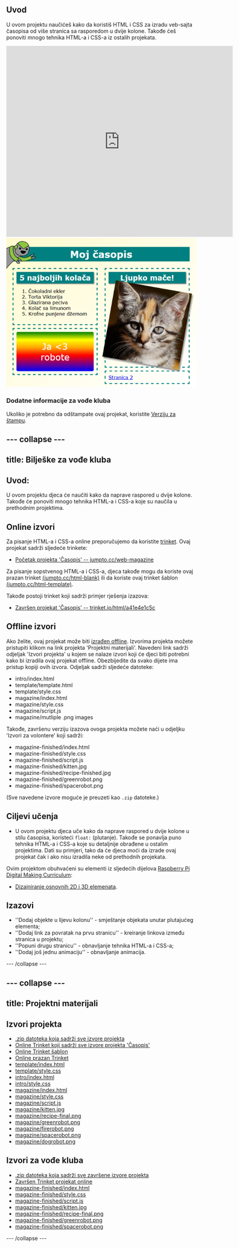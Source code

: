 ## Uvod

U ovom projektu naučićeš kako da koristiš HTML i CSS za izradu veb-sajta časopisa od više stranica sa rasporedom u dvije kolone. Takođe ćeš ponoviti mnogo tehnika HTML-a i CSS-a iz ostalih projekata.

<div class="trinket">
  <iframe src="https://trinket.io/embed/html/a41e4e1c5c?outputOnly=true&start=result" width="600" height="505" frameborder="0" marginwidth="0" marginheight="0" allowfullscreen>
  </iframe>
  <img src="images/magazine-final.png">
</div>

### Dodatne informacije za vođe kluba

Ukoliko je potrebno da odštampate ovaj projekat, koristite [Verziju za štampu](https://projects.raspberrypi.org/en/projects/magazine/print).

## \--- collapse \---

## title: Bilješke za vođe kluba

## Uvod:

U ovom projektu djeca će naučiti kako da naprave raspored u dvije kolone. Takođe će ponoviti mnogo tehnika HTML-a i CSS-a koje su naučila u prethodnim projektima.

## Online izvori

Za pisanje HTML-a i CSS-a online preporučujemo da koristite [trinket](https://trinket.io/). Ovaj projekat sadrži sljedeće trinkete:

* [Početak projekta 'Časopis' -- jumpto.cc/web-magazine](http://jumpto.cc/web-magazine)

Za pisanje sopstvenog HTML-a i CSS-a, djeca takođe mogu da koriste ovaj prazan trinket [(jumpto.cc/html-blank)](http://jumpto.cc/html-blank) ili da koriste ovaj trinket šablon [(jumpto.cc/html-template)](http://jumpto.cc/html-template).

Takođe postoji trinket koji sadrži primjer rješenja izazova:

* [Završen projekat 'Časopis' -- trinket.io/html/a41e4e1c5c](https://trinket.io/html/a41e4e1c5c)

## Offline izvori

Ako želite, ovaj projekat može biti [izrađen offline](https://www.codeclubprojects.org/en-GB/resources/webdev-working-offline/). Izvorima projekta možete pristupiti klikom na link projekta 'Projektni materijali'. Navedeni link sadrži odjeljak 'Izvori projekta' u kojem se nalaze izvori koji će djeci biti potrebni kako bi izradila ovaj projekat offline. Obezbijedite da svako dijete ima pristup kopiji ovih izvora. Odjeljak sadrži sljedeće datoteke:

* intro/index.html
* template/template.html
* template/style.css
* magazine/index.html
* magazine/style.css
* magazine/script.js
* magazine/mutliple .png images

Takođe, završenu verziju izazova ovoga projekta možete naći u odjeljku 'Izvori za volontere' koji sadrži:

* magazine-finished/index.html
* magazine-finished/style.css
* magazine-finished/script.js
* magazine-finished/kitten.jpg
* magazine-finished/recipe-finished.jpg
* magazine-finished/greenrobot.png
* magazine-finished/spacerobot.png

(Sve navedene izvore moguće je preuzeti kao `.zip` datoteke.)

## Ciljevi učenja

* U ovom projektu djeca uče kako da naprave raspored u dvije kolone u stilu časopisa, koristeći `float:` (plutanje). Takođe se ponavlja puno tehnika HTML-a i CSS-a koje su detaljnije obrađene u ostalim projektima. Dati su primjeri, tako da će djeca moći da izrade ovaj projekat čak i ako nisu izradila neke od prethodnih projekata. 

Ovim projektom obuhvaćeni su elementi iz sljedećih dijelova [Raspberry Pi Digital Making Curriculum](http://rpf.io/curriculum):

* [Dizajniranje osnovnih 2D i 3D elemenata](https://www.raspberrypi.org/curriculum/design/creator).

## Izazovi

* ''Dodaj objekte u lijevu kolonu'' - smještanje objekata unutar plutajućeg elementa;
* ''Dodaj link za povratak na prvu stranicu'' - kreiranje linkova između stranica u projektu;
* ''Popuni drugu stranicu'' - obnavljanje tehnika HTML-a i CSS-a;
* ''Dodaj još jednu animaciju'' - obnavljanje animacija.

\--- /collapse \---

## \--- collapse \---

## title: Projektni materijali

## Izvori projekta

* [.zip datoteka koja sadrži sve izvore projekta](resources/magazine-project-resources.zip)
* [Online Trinket koji sadrži sve izvore projekta 'Časopis'](http://jumpto.cc/web-magazine)
* [Online Trinket šablon](http://jumpto.cc/trinket-template)
* [Online prazan Trinket](http://jumpto.cc/trinket-blank)
* [template/index.html](resources/template-index.html)
* [template/style.css](resources/template-style.css)
* [intro/index.html](resources/intro-index.html)
* [intro/style.css](resources/intro-style.css)
* [magazine/index.html](resources/magazine-index.html)
* [magazine/style.css](resources/magazine-style.css)
* [magazine/script.js](resources/magazine-script.js)
* [magazine/kitten.jpg](resources/magazine-kitten.jpg)
* [magazine/recipe-final.png](resources/magazine-recipe-final.png)
* [magazine/greenrobot.png](resources/magazine-greenrobot.png)
* [magazine/firerobot.png](resources/magazine-firerobot.png)
* [magazine/spacerobot.png](resources/magazine-spacerobot.png)
* [magazine/dogrobot.png](resources/magazine-dogrobot.png)

## Izvori za vođe kluba

* [.zip datoteka koja sadrži sve završene izvore projekta](resources/magazine-volunteer-resources.zip)
* [Završen Trinket projekat online](https://trinket.io/html/a41e4e1c5c)
* [magazine-finished/index.html](resources/magazine-finished-index.html)
* [magazine-finished/style.css](resources/magazine-finished-style.css)
* [magazine-finished/script.js](resources/magazine-finished-script.js)
* [magazine-finished/kitten.jpg](resources/magazine-finished-kitten.jpg)
* [magazine-finished/recipe-final.png](resources/magazine-finished-recipe-final.png)
* [magazine-finished/greenrobot.png](resources/magazine-finished-greenrobot.png)
* [magazine-finished/spacerobot.png](resources/magazine-finished-spacerobot.png)

\--- /collapse \---